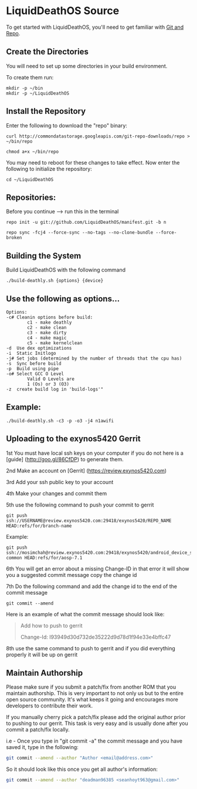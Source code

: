 LiquidDeathOS Source
===================
To get started with LiquidDeathOS, you'll need to get
familiar with [Git and Repo](http://source.android.com/source/version-control.html).

Create the Directories 
----------------------

You will need to set up some directories in your build environment.

To create them run:

    mkdir -p ~/bin
    mkdir -p ~/LiquidDeathOS

Install the Repository
----------------------

Enter the following to download the "repo" binary:

    curl http://commondatastorage.googleapis.com/git-repo-downloads/repo > ~/bin/repo

    chmod a+x ~/bin/repo

You may need to reboot for these changes to take effect. 
Now enter the following to initialize the repository:

    cd ~/LiquidDeathOS


Repositories:
---------------

Before you continue --> run this in the terminal

    repo init -u git://github.com/LiquidDeathOS/manifest.git -b n

    repo sync -fcj4 --force-sync --no-tags --no-clone-bundle --force-broken 
    

Building the System
---------------

Build LiquidDeathOS with the following command

    ./build-deathly.sh {options} {device}

Use the following as options...
---------------

    Options:
    -c# Cleanin options before build:
            c1 - make deathly
            c2 - make clean
            c3 - make dirty
            c4 - make magic
            c5 - make kernelclean
    -d  Use dex optimizations
    -i  Static Initlogo
    -j# Set jobs (determined by the number of threads that the cpu has)
    -s  Sync before build
    -p  Build using pipe
    -o# Select GCC O Level
            Valid O Levels are
            1 (Os) or 3 (O3)
    -z  create build log in 'build-logs'"

Example:
---------------
    ./build-deathly.sh -c3 -p -o3 -j4 n1awifi

Uploading to the exynos5420 Gerrit
---------------

1st You must have local ssh keys on your computer if you do not here is a [guide] (http://goo.gl/86CfDP) to generate them.

2nd Make an account on [Gerrit] (https://review.exynos5420.com)

3rd Add your ssh public key to your account

4th Make your changes and commit them

5th use the following command to push your commit to gerrit            


    git push ssh://USERNAME@review.exynos5420.com:29418/exynos5420/REPO_NAME HEAD:refs/for/branch-name

Example:   
    
    git push ssh://mosimchah@review.exynos5420.com:29418/exynos5420/android_device_samsung_exynos5420-common HEAD:refs/for/aosp-7.1



6th You will get an error about a missing Change-ID in that error it will show you a suggested commit message copy the change id

7th Do the following command and add the change id to the end of the commit message

    git commit --amend

Here is an example of what the commit message should look like:

> Add how to push to gerrit
>
> Change-Id: I93949d30d732de35222d9d78d1f94e33e4bffc47

8th use the same command to push to gerrit and if you did everything properly it will be up on gerrit



## Maintain Authorship ##
Please make sure if you submit a patch/fix from another ROM that you maintain authorship. 
This is very important to not only us but to the entire open source community. It's what keeps it going and encourages more developers to contribute their work.

If you manually cherry pick a patch/fix please add the original author prior to pushing to our gerrit. 
This task is very easy and is usually done after you commit a patch/fix locally.

i.e - Once you type in "git commit -a" the commit message and you have saved it, type in the following:

```bash
git commit --amend --author "Author <email@address.com>"
```

So it should look like this once you get all author's information:

```bash
git commit --amend --author "deadman96385 <seanhoyt963@gmail.com>"
